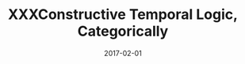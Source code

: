---
type: article
authors:
  - Valeria de Paiva
  - Harley Eades III
title: "XXXConstructive Temporal Logic, Categorically"
journal: "IFCoLog Journal of Logic and its Applications"
note: "Volume 4, Number 4, <a href=\"http://www.collegepublications.co.uk/journals/ifcolog/?00013\">Special Issue Dedicated to the Memory of Grigori Mints</a>"
date: 2017-02-01
resource:
  type: pdf
  pdf-url: includes/pubs/IFCoLog17.pdf
---
